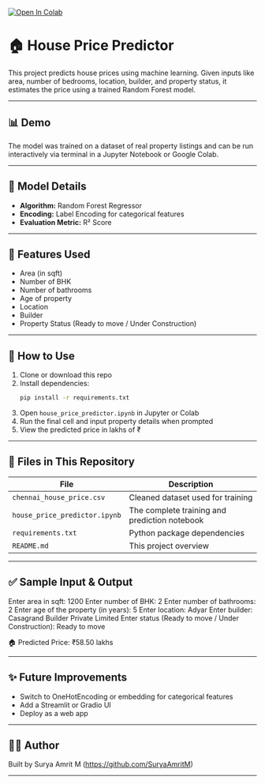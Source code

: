 [![Open In Colab](https://colab.research.google.com/assets/colab-badge.svg)](https://colab.research.google.com/github/SuryaAmritM/House-price-predictor/blob/main/house_price_predictor.ipynb)

# 🏠 House Price Predictor

This project predicts house prices using machine learning. Given inputs like area, number of bedrooms, location, builder, and property status, it estimates the price using a trained Random Forest model.

---

## 📊 Demo

The model was trained on a dataset of real property listings and can be run interactively via terminal in a Jupyter Notebook or Google Colab.

---

## 🧠 Model Details

- **Algorithm:** Random Forest Regressor
- **Encoding:** Label Encoding for categorical features
- **Evaluation Metric:** R² Score

---

## 📂 Features Used

- Area (in sqft)
- Number of BHK
- Number of bathrooms
- Age of property
- Location
- Builder
- Property Status (Ready to move / Under Construction)

---

## 🚀 How to Use

1. Clone or download this repo
2. Install dependencies:
   ```bash
   pip install -r requirements.txt
   ```
3. Open `house_price_predictor.ipynb` in Jupyter or Colab
4. Run the final cell and input property details when prompted
5. View the predicted price in lakhs of ₹

---

## 📁 Files in This Repository

| File                          | Description                                   |
| ----------------------------- | --------------------------------------------- |
| `chennai_house_price.csv`     | Cleaned dataset used for training             |
| `house_price_predictor.ipynb` | The complete training and prediction notebook |
| `requirements.txt`            | Python package dependencies                   |
| `README.md`                   | This project overview                         |

---

## ✅ Sample Input & Output

Enter area in sqft: 1200
Enter number of BHK: 2
Enter number of bathrooms: 2
Enter age of the property (in years): 5
Enter location: Adyar
Enter builder: Casagrand Builder Private Limited
Enter status (Ready to move / Under Construction): Ready to move

🏠 Predicted Price: ₹58.50 lakhs

---

## ✨ Future Improvements

- Switch to OneHotEncoding or embedding for categorical features
- Add a Streamlit or Gradio UI
- Deploy as a web app

---

## 🧑‍💻 Author

Built by Surya Amrit M (https://github.com/SuryaAmritM)

---
